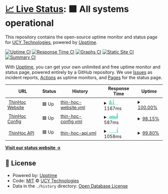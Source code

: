 # [📈 Live Status](https://status.thinhoc.com): <!--live status--> **🟩 All systems operational**

This repository contains the open-source uptime monitor and status page for [UCY Technologies](https://int.ucy.io), powered by [Upptime](https://github.com/upptime/upptime).

[![Uptime CI](https://github.com/ucytech/ThinHoc-Status/workflows/Uptime%20CI/badge.svg)](https://github.com/ucytech/ThinHoc-Status/actions?query=workflow%3A%22Uptime+CI%22)
[![Response Time CI](https://github.com/ucytech/ThinHoc-Status/workflows/Response%20Time%20CI/badge.svg)](https://github.com/ucytech/ThinHoc-Status/actions?query=workflow%3A%22Response+Time+CI%22)
[![Graphs CI](https://github.com/ucytech/ThinHoc-Status/workflows/Graphs%20CI/badge.svg)](https://github.com/ucytech/ThinHoc-Status/actions?query=workflow%3A%22Graphs+CI%22)
[![Static Site CI](https://github.com/ucytech/ThinHoc-Status/workflows/Static%20Site%20CI/badge.svg)](https://github.com/ucytech/ThinHoc-Status/actions?query=workflow%3A%22Static+Site+CI%22)
[![Summary CI](https://github.com/ucytech/ThinHoc-Status/workflows/Summary%20CI/badge.svg)](https://github.com/ucytech/ThinHoc-Status/actions?query=workflow%3A%22Summary+CI%22)

With [Upptime](https://upptime.js.org), you can get your own unlimited and free uptime monitor and status page, powered entirely by a GitHub repository. We use [Issues](https://github.com/ucytech/ThinHoc-Status/issues) as incident reports, [Actions](https://github.com/ucytech/ThinHoc-Status/actions) as uptime monitors, and [Pages](https://status.thinhoc.com) for the status page.

<!--start: status pages-->
<!-- This summary is generated by Upptime (https://github.com/upptime/upptime) -->
<!-- Do not edit this manually, your changes will be overwritten -->
<!-- prettier-ignore -->
| URL | Status | History | Response Time | Uptime |
| --- | ------ | ------- | ------------- | ------ |
| <img alt="" src="https://favicons.githubusercontent.com/www.thinhoc.com" height="13"> [ThinHoc Website](https://www.thinhoc.com) | 🟩 Up | [thin-hoc-website.yml](https://github.com/ucytech/ThinHoc-Status/commits/HEAD/history/thin-hoc-website.yml) | <details><summary><img alt="Response time graph" src="./graphs/thin-hoc-website/response-time-week.png" height="20"> 1167ms</summary><br><a href="https://status.thinhoc.com/history/thin-hoc-website"><img alt="Response time 1167" src="https://img.shields.io/endpoint?url=https%3A%2F%2Fraw.githubusercontent.com%2Fucytech%2FThinHoc-Status%2FHEAD%2Fapi%2Fthin-hoc-website%2Fresponse-time.json"></a><br><a href="https://status.thinhoc.com/history/thin-hoc-website"><img alt="24-hour response time 132" src="https://img.shields.io/endpoint?url=https%3A%2F%2Fraw.githubusercontent.com%2Fucytech%2FThinHoc-Status%2FHEAD%2Fapi%2Fthin-hoc-website%2Fresponse-time-day.json"></a><br><a href="https://status.thinhoc.com/history/thin-hoc-website"><img alt="7-day response time 1167" src="https://img.shields.io/endpoint?url=https%3A%2F%2Fraw.githubusercontent.com%2Fucytech%2FThinHoc-Status%2FHEAD%2Fapi%2Fthin-hoc-website%2Fresponse-time-week.json"></a><br><a href="https://status.thinhoc.com/history/thin-hoc-website"><img alt="30-day response time 1167" src="https://img.shields.io/endpoint?url=https%3A%2F%2Fraw.githubusercontent.com%2Fucytech%2FThinHoc-Status%2FHEAD%2Fapi%2Fthin-hoc-website%2Fresponse-time-month.json"></a><br><a href="https://status.thinhoc.com/history/thin-hoc-website"><img alt="1-year response time 1167" src="https://img.shields.io/endpoint?url=https%3A%2F%2Fraw.githubusercontent.com%2Fucytech%2FThinHoc-Status%2FHEAD%2Fapi%2Fthin-hoc-website%2Fresponse-time-year.json"></a></details> | <details><summary><a href="https://status.thinhoc.com/history/thin-hoc-website">100.00%</a></summary><a href="https://status.thinhoc.com/history/thin-hoc-website"><img alt="All-time uptime 100.00%" src="https://img.shields.io/endpoint?url=https%3A%2F%2Fraw.githubusercontent.com%2Fucytech%2FThinHoc-Status%2FHEAD%2Fapi%2Fthin-hoc-website%2Fuptime.json"></a><br><a href="https://status.thinhoc.com/history/thin-hoc-website"><img alt="24-hour uptime 100.00%" src="https://img.shields.io/endpoint?url=https%3A%2F%2Fraw.githubusercontent.com%2Fucytech%2FThinHoc-Status%2FHEAD%2Fapi%2Fthin-hoc-website%2Fuptime-day.json"></a><br><a href="https://status.thinhoc.com/history/thin-hoc-website"><img alt="7-day uptime 100.00%" src="https://img.shields.io/endpoint?url=https%3A%2F%2Fraw.githubusercontent.com%2Fucytech%2FThinHoc-Status%2FHEAD%2Fapi%2Fthin-hoc-website%2Fuptime-week.json"></a><br><a href="https://status.thinhoc.com/history/thin-hoc-website"><img alt="30-day uptime 100.00%" src="https://img.shields.io/endpoint?url=https%3A%2F%2Fraw.githubusercontent.com%2Fucytech%2FThinHoc-Status%2FHEAD%2Fapi%2Fthin-hoc-website%2Fuptime-month.json"></a><br><a href="https://status.thinhoc.com/history/thin-hoc-website"><img alt="1-year uptime 100.00%" src="https://img.shields.io/endpoint?url=https%3A%2F%2Fraw.githubusercontent.com%2Fucytech%2FThinHoc-Status%2FHEAD%2Fapi%2Fthin-hoc-website%2Fuptime-year.json"></a></details>
| <img alt="" src="https://favicons.githubusercontent.com/config.thinhoc.com" height="13"> [ThinHoc Config](https://config.thinhoc.com) | 🟩 Up | [thin-hoc-config.yml](https://github.com/ucytech/ThinHoc-Status/commits/HEAD/history/thin-hoc-config.yml) | <details><summary><img alt="Response time graph" src="./graphs/thin-hoc-config/response-time-week.png" height="20"> 587ms</summary><br><a href="https://status.thinhoc.com/history/thin-hoc-config"><img alt="Response time 587" src="https://img.shields.io/endpoint?url=https%3A%2F%2Fraw.githubusercontent.com%2Fucytech%2FThinHoc-Status%2FHEAD%2Fapi%2Fthin-hoc-config%2Fresponse-time.json"></a><br><a href="https://status.thinhoc.com/history/thin-hoc-config"><img alt="24-hour response time 602" src="https://img.shields.io/endpoint?url=https%3A%2F%2Fraw.githubusercontent.com%2Fucytech%2FThinHoc-Status%2FHEAD%2Fapi%2Fthin-hoc-config%2Fresponse-time-day.json"></a><br><a href="https://status.thinhoc.com/history/thin-hoc-config"><img alt="7-day response time 587" src="https://img.shields.io/endpoint?url=https%3A%2F%2Fraw.githubusercontent.com%2Fucytech%2FThinHoc-Status%2FHEAD%2Fapi%2Fthin-hoc-config%2Fresponse-time-week.json"></a><br><a href="https://status.thinhoc.com/history/thin-hoc-config"><img alt="30-day response time 587" src="https://img.shields.io/endpoint?url=https%3A%2F%2Fraw.githubusercontent.com%2Fucytech%2FThinHoc-Status%2FHEAD%2Fapi%2Fthin-hoc-config%2Fresponse-time-month.json"></a><br><a href="https://status.thinhoc.com/history/thin-hoc-config"><img alt="1-year response time 587" src="https://img.shields.io/endpoint?url=https%3A%2F%2Fraw.githubusercontent.com%2Fucytech%2FThinHoc-Status%2FHEAD%2Fapi%2Fthin-hoc-config%2Fresponse-time-year.json"></a></details> | <details><summary><a href="https://status.thinhoc.com/history/thin-hoc-config">98.15%</a></summary><a href="https://status.thinhoc.com/history/thin-hoc-config"><img alt="All-time uptime 98.15%" src="https://img.shields.io/endpoint?url=https%3A%2F%2Fraw.githubusercontent.com%2Fucytech%2FThinHoc-Status%2FHEAD%2Fapi%2Fthin-hoc-config%2Fuptime.json"></a><br><a href="https://status.thinhoc.com/history/thin-hoc-config"><img alt="24-hour uptime 99.41%" src="https://img.shields.io/endpoint?url=https%3A%2F%2Fraw.githubusercontent.com%2Fucytech%2FThinHoc-Status%2FHEAD%2Fapi%2Fthin-hoc-config%2Fuptime-day.json"></a><br><a href="https://status.thinhoc.com/history/thin-hoc-config"><img alt="7-day uptime 98.15%" src="https://img.shields.io/endpoint?url=https%3A%2F%2Fraw.githubusercontent.com%2Fucytech%2FThinHoc-Status%2FHEAD%2Fapi%2Fthin-hoc-config%2Fuptime-week.json"></a><br><a href="https://status.thinhoc.com/history/thin-hoc-config"><img alt="30-day uptime 98.15%" src="https://img.shields.io/endpoint?url=https%3A%2F%2Fraw.githubusercontent.com%2Fucytech%2FThinHoc-Status%2FHEAD%2Fapi%2Fthin-hoc-config%2Fuptime-month.json"></a><br><a href="https://status.thinhoc.com/history/thin-hoc-config"><img alt="1-year uptime 98.15%" src="https://img.shields.io/endpoint?url=https%3A%2F%2Fraw.githubusercontent.com%2Fucytech%2FThinHoc-Status%2FHEAD%2Fapi%2Fthin-hoc-config%2Fuptime-year.json"></a></details>
| <img alt="" src="https://favicons.githubusercontent.com/api.thinhoc.com" height="13"> [ThinHoc API](https://api.thinhoc.com/v1/ping) | 🟩 Up | [thin-hoc-api.yml](https://github.com/ucytech/ThinHoc-Status/commits/HEAD/history/thin-hoc-api.yml) | <details><summary><img alt="Response time graph" src="./graphs/thin-hoc-api/response-time-week.png" height="20"> 1058ms</summary><br><a href="https://status.thinhoc.com/history/thin-hoc-api"><img alt="Response time 1058" src="https://img.shields.io/endpoint?url=https%3A%2F%2Fraw.githubusercontent.com%2Fucytech%2FThinHoc-Status%2FHEAD%2Fapi%2Fthin-hoc-api%2Fresponse-time.json"></a><br><a href="https://status.thinhoc.com/history/thin-hoc-api"><img alt="24-hour response time 1554" src="https://img.shields.io/endpoint?url=https%3A%2F%2Fraw.githubusercontent.com%2Fucytech%2FThinHoc-Status%2FHEAD%2Fapi%2Fthin-hoc-api%2Fresponse-time-day.json"></a><br><a href="https://status.thinhoc.com/history/thin-hoc-api"><img alt="7-day response time 1058" src="https://img.shields.io/endpoint?url=https%3A%2F%2Fraw.githubusercontent.com%2Fucytech%2FThinHoc-Status%2FHEAD%2Fapi%2Fthin-hoc-api%2Fresponse-time-week.json"></a><br><a href="https://status.thinhoc.com/history/thin-hoc-api"><img alt="30-day response time 1058" src="https://img.shields.io/endpoint?url=https%3A%2F%2Fraw.githubusercontent.com%2Fucytech%2FThinHoc-Status%2FHEAD%2Fapi%2Fthin-hoc-api%2Fresponse-time-month.json"></a><br><a href="https://status.thinhoc.com/history/thin-hoc-api"><img alt="1-year response time 1058" src="https://img.shields.io/endpoint?url=https%3A%2F%2Fraw.githubusercontent.com%2Fucytech%2FThinHoc-Status%2FHEAD%2Fapi%2Fthin-hoc-api%2Fresponse-time-year.json"></a></details> | <details><summary><a href="https://status.thinhoc.com/history/thin-hoc-api">99.80%</a></summary><a href="https://status.thinhoc.com/history/thin-hoc-api"><img alt="All-time uptime 99.80%" src="https://img.shields.io/endpoint?url=https%3A%2F%2Fraw.githubusercontent.com%2Fucytech%2FThinHoc-Status%2FHEAD%2Fapi%2Fthin-hoc-api%2Fuptime.json"></a><br><a href="https://status.thinhoc.com/history/thin-hoc-api"><img alt="24-hour uptime 99.42%" src="https://img.shields.io/endpoint?url=https%3A%2F%2Fraw.githubusercontent.com%2Fucytech%2FThinHoc-Status%2FHEAD%2Fapi%2Fthin-hoc-api%2Fuptime-day.json"></a><br><a href="https://status.thinhoc.com/history/thin-hoc-api"><img alt="7-day uptime 99.80%" src="https://img.shields.io/endpoint?url=https%3A%2F%2Fraw.githubusercontent.com%2Fucytech%2FThinHoc-Status%2FHEAD%2Fapi%2Fthin-hoc-api%2Fuptime-week.json"></a><br><a href="https://status.thinhoc.com/history/thin-hoc-api"><img alt="30-day uptime 99.80%" src="https://img.shields.io/endpoint?url=https%3A%2F%2Fraw.githubusercontent.com%2Fucytech%2FThinHoc-Status%2FHEAD%2Fapi%2Fthin-hoc-api%2Fuptime-month.json"></a><br><a href="https://status.thinhoc.com/history/thin-hoc-api"><img alt="1-year uptime 99.80%" src="https://img.shields.io/endpoint?url=https%3A%2F%2Fraw.githubusercontent.com%2Fucytech%2FThinHoc-Status%2FHEAD%2Fapi%2Fthin-hoc-api%2Fuptime-year.json"></a></details>

<!--end: status pages-->

[**Visit our status website →**](https://status.thinhoc.com)

## 📄 License

- Powered by: [Upptime](https://github.com/upptime/upptime)
- Code: [MIT](./LICENSE) © [UCY Technologies](https://int.ucy.io)
- Data in the `./history` directory: [Open Database License](https://opendatacommons.org/licenses/odbl/1-0/)
